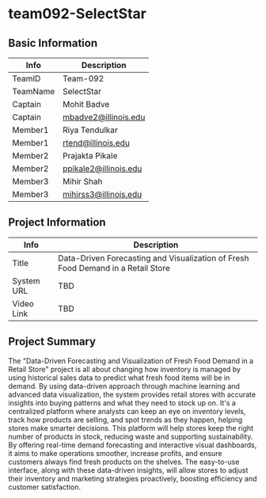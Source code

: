 # team092-SelectStar

## Basic Information
|   Info      |        Description     |
| ----------- | ---------------------- |
| TeamID      |        Team-092        |
| TeamName    |         SelectStar     |
| Captain     |       Mohit Badve      |
| Captain     |  mbadve2@illinois.edu  |
| Member1     |       Riya Tendulkar   |
| Member1     |   rtend@illinois.edu   |
| Member2     |     Prajakta Pikale    |
| Member2     |  ppikale2@illinois.edu |
| Member3     |     Mihir Shah         |
| Member3     |  mihirss3@illinois.edu |

## Project Information

|   Info      |        Description                                                                         |
| ----------- | ------------------------------------------------------------------------------------------ |
|  Title      |  Data-Driven Forecasting and Visualization of Fresh Food Demand in a Retail Store          |
| System URL  |           TBD                                                                              |
| Video Link  |           TBD                                                                              |

## Project Summary

The "Data-Driven Forecasting and Visualization of Fresh Food Demand in a Retail Store" 
project is all about changing how inventory is managed by using historical sales data to 
predict what fresh food items will be in demand. By using data-driven approach through 
machine learning and advanced data visualization, the system provides retail stores with 
accurate insights into buying patterns and what they need to stock up on. It's a centralized 
platform where analysts can keep an eye on inventory levels, track how products are 
selling, and spot trends as they happen, helping stores make smarter decisions. 
This platform will help stores keep the right number of products in stock, reducing waste 
and supporting sustainability. By offering real-time demand forecasting and interactive 
visual dashboards, it aims to make operations smoother, increase profits, and ensure 
customers always find fresh products on the shelves. The easy-to-use interface, along with 
these data-driven insights, will allow stores to adjust their inventory and marketing 
strategies proactively, boosting efficiency and customer satisfaction. 